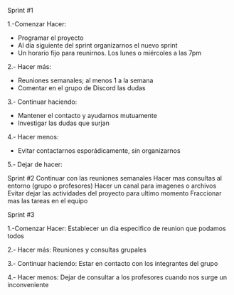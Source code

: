 Sprint #1

1.-Comenzar Hacer: 
- Programar el proyecto
- Al día siguiente del sprint organizarnos el nuevo sprint
- Un horario fijo para reunirnos. Los lunes o miércoles a las 7pm 

2.- Hacer más: 
- Reuniones semanales; al menos 1 a la semana
- Comentar en el grupo de Discord las dudas

3.- Continuar haciendo: 
- Mantener el contacto y ayudarnos mutuamente
- Investigar las dudas que surjan 

4.- Hacer menos: 
- Evitar contactarnos esporádicamente, sin organizarnos

5.- Dejar de hacer:


Sprint #2
   Continuar con las reuniones semanales
   Hacer mas consultas al entorno (grupo o profesores)
   Hacer un canal para imagenes o archivos  
   Evitar dejar las actividades del proyecto para ultimo momento
   Fraccionar mas las tareas en el equipo
   
 Sprint #3

1.-Comenzar Hacer:
Establecer un dia especifico de reunion que podamos todos

2.- Hacer más:
Reuniones y consultas grupales

3.- Continuar haciendo:
Estar en contacto con los integrantes del grupo

4.- Hacer menos:
Dejar de consultar a los profesores cuando nos surge un inconveniente

